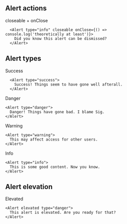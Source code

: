 ## Alert actions

closeable + onClose

```
  <Alert type="info" closeable onClose={() => console.log('theoretically at least')}>
    Did you know this alert can be dismissed?
  </Alert>
```

## Alert types

Success

```
  <Alert type="success">
    Success! Things seem to have gone well afterall.
  </Alert>
```

Danger

```
<Alert type="danger">
  Danger! Things have gone bad. I blame Sig.
</Alert>
```

Warning

```
<Alert type="warning">
  This may affect access for other users.
</Alert>
```

Info

```
<Alert type="info">
  This is some good content. Now you know.
</Alert>
```

## Alert elevation

Elevated

```
<Alert elevated type="danger">
  This alert is elevated. Are you ready for that?
</Alert>
```
